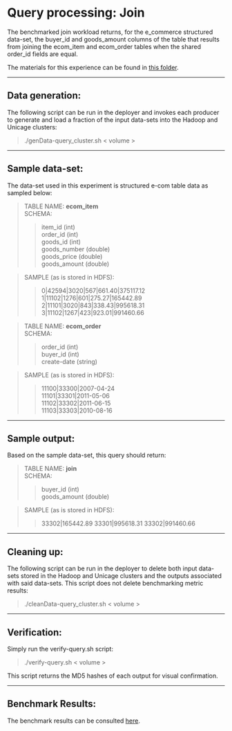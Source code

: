 # Query processing: Join

The benchmarked join workload returns, for the e_commerce structured data-set, the buyer_id and goods_amount columns of the table that results from joining the ecom_item and ecom_order tables when the shared order_id fields are equal.

The materials for this experience can be found in [this folder](../workloads/query/interactive).

---
## Data generation:

The following script can be run in the deployer and invokes each producer to generate and load a fraction of the input data-sets into the Hadoop and Unicage clusters:

> ./genData-query_cluster.sh < volume >

---
## Sample data-set:

The data-set used in this experiment is structured e-com table data as sampled below:

> TABLE NAME: **ecom_item**\
> SCHEMA:
> > item_id (int)\
> > order_id (int)\
> > goods_id (int)\
> > goods_number (double)\
> > goods_price (double)\
> > goods_amount (double)

> SAMPLE (as is stored in HDFS):
> > 0|42594|3020|567|661.40|375117.12\
> > 1|11102|1276|601|275.27|165442.89\
> > 2|11101|3020|843|338.43|995618.31\
> > 3|11102|1267|423|923.01|991460.66

> TABLE NAME: **ecom_order**\
> SCHEMA:
> > order_id (int)\
> > buyer_id (int)\
> > create-date (string)

> SAMPLE (as is stored in HDFS):
> > 11100|33300|2007-04-24\
> > 11101|33301|2011-05-06\
> > 11102|33302|2011-06-15\
> > 11103|33303|2010-08-16

---
## Sample output:

Based on the sample data-set, this query should return:

> TABLE NAME: **join**\
> SCHEMA:
> > buyer_id (int)\
> > goods_amount (double)

> SAMPLE (as is stored in HDFS):
> > 33302|165442.89
> > 33301|995618.31
> > 33302|991460.66


---
## Cleaning up:

The following script can be run in the deployer to delete both input data-sets stored in the Hadoop and Unicage clusters and the outputs associated with said data-sets. This script does not delete benchmarking metric results:

> ./cleanData-query_cluster.sh < volume >

---
## Verification:

Simply run the verify-query.sh script:

> ./verify-query.sh < volume >

This script returns the MD5 hashes of each output for visual confirmation.


---
## Benchmark Results:

The benchmark results can be consulted [here](../benchmarks/benchmark-results/benchmark-results.md).